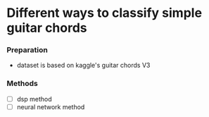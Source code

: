 # Different ways to classify simple guitar chords



### Preparation

- dataset is based on kaggle's guitar chords V3

### Methods

- [ ] dsp method
- [ ] neural network method